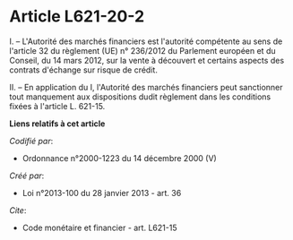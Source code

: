 # Article L621-20-2

I. – L'Autorité des marchés financiers est l'autorité compétente au sens de l'article 32 du règlement (UE) n° 236/2012 du
Parlement européen et du Conseil, du 14 mars 2012, sur la vente à découvert et certains aspects des contrats d'échange sur
risque de crédit.

II. – En application du I, l'Autorité des marchés financiers peut sanctionner tout manquement aux dispositions dudit
règlement dans les conditions fixées à l'article L. 621-15.

**Liens relatifs à cet article**

_Codifié par_:

  - Ordonnance n°2000-1223 du 14 décembre 2000 (V)

_Créé par_:

  - Loi n°2013-100 du 28 janvier 2013 - art. 36

_Cite_:

  - Code monétaire et financier - art. L621-15

